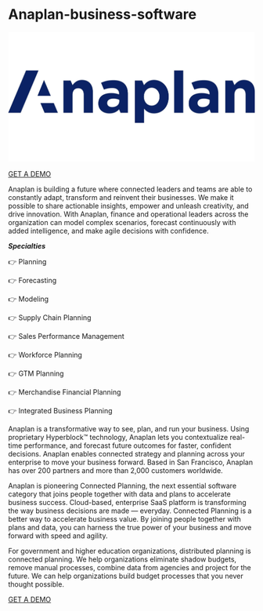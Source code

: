 # Anaplan-business-software

<img src="https://github.com/Bussinsoftware/Anaplan-business-software/blob/main/Anaplan_Logo.jpg"/>

[GET A DEMO](https://bit.ly/4939JgY)

Anaplan is building a future where connected leaders and teams are able to constantly adapt, transform and reinvent their businesses. We make it possible to share actionable insights, empower and unleash creativity, and drive innovation. With Anaplan, finance and operational leaders across the organization can model complex scenarios, forecast continuously with added intelligence, and make agile decisions with confidence.

***Specialties***

👉 Planning

👉 Forecasting

👉 Modeling

👉 Supply Chain Planning

👉 Sales Performance Management

👉 Workforce Planning

👉 GTM Planning

👉 Merchandise Financial Planning

👉 Integrated Business Planning

Anaplan is a transformative way to see, plan, and run your business. Using  proprietary Hyperblock™ technology, Anaplan lets you contextualize real-time performance, and forecast future outcomes for faster, confident decisions. Anaplan enables connected strategy and planning across your enterprise to move your business forward. Based in San Francisco, Anaplan has over 200 partners and more than 2,000 customers worldwide.

Anaplan is pioneering Connected Planning, the next essential software category that joins people together with data and plans to accelerate business success. Cloud-based, enterprise SaaS platform is transforming the way business decisions are made — everyday. Connected Planning is a better way to accelerate business value. By joining people together with plans and data, you can harness the true power of your business and move forward with speed and agility.

For government and higher education organizations, distributed planning is connected planning. We help organizations eliminate shadow budgets, remove manual processes, combine data from agencies and project for the future. We can help organizations build budget processes that you never thought possible.

[GET A DEMO](https://bit.ly/4939JgY)
